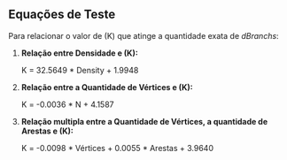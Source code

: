 
## Equações de Teste

Para relacionar o valor de (K) que atinge a quantidade exata de *dBranchs*:

1. **Relação entre Densidade e (K):**
      
   K = 32.5649  * Density + 1.9948


2. **Relação entre a Quantidade de Vértices e (K):**
   
   K = -0.0036 * N + 4.1587


3. **Relação multipla entre a Quantidade de Vértices, a quantidade de Arestas e (K):**
      
   K = -0.0098 * Vértices + 0.0055 * Arestas + 3.9640

